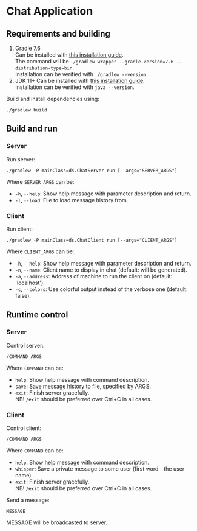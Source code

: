 # Chat Application

## Requirements and building

1. Gradle 7.6  
   Can be installed with [this installation guide](https://gradle.org/install/#with-the-gradle-wrapper).  
   The command will be `./gradlew wrapper --gradle-version=7.6 --distribution-type=bin`.  
   Installation can be verified with `./gradlew --version`.
2. JDK 11+
   Can be installed with [this installation guide](https://openjdk.org/install/).  
   Installation can be verified with `java --version`.

Build and install dependencies using:
``` 
./gradlew build
```

## Build and run

### Server

Run server:
```shell
./gradlew -P mainClass=ds.ChatServer run [--args="SERVER_ARGS"]
```

Where `SERVER_ARGS` can be:
- `-h`, `--help`: Show help message with parameter description and return.
- `-l`, `--load`: File to load message history from.


### Client

Run client:
```shell
./gradlew -P mainClass=ds.ChatClient run [--args="CLIENT_ARGS"]
```

Where `CLIENT_ARGS` can be:
- `-h`, `--help`: Show help message with parameter description and return.
- `-n`, `--name`: Client name to display in chat (default: will be generated).
- `-a`, `--address`: Address of machine to run the client on (default: 'localhost').
- `-c`, `--colors`: Use colorful output instead of the verbose one (default: false).



## Runtime control

### Server

Control server:
```shell
/COMMAND ARGS
```

Where `COMMAND` can be:
- `help`: Show help message with command description.
- `save`: Save message history to file, specified by ARGS.
- `exit`: Finish server gracefully.  
  NB! `/exit` should be preferred over Ctrl+C in all cases.

### Client

Control client:
```shell
/COMMAND ARGS
```

Where `COMMAND` can be:
- `help`: Show help message with command description.
- `whisper`: Save a private message to some user (first word - the user name).
- `exit`: Finish server gracefully.  
  NB! `/exit` should be preferred over Ctrl+C in all cases.

Send a message:
```shell
MESSAGE
```

MESSAGE will be broadcasted to server.
